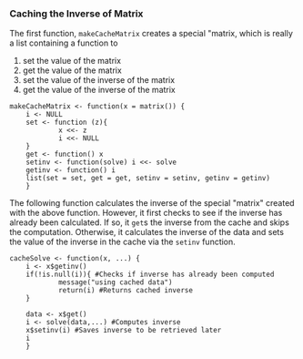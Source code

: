 ### Caching the Inverse of  Matrix

The first function, `makeCacheMatrix` creates a special "matrix, which is
really a list containing a function to

1.  set the value of the matrix
2.  get the value of the matrix
3.  set the value of the inverse of the matrix
4.  get the value of the inverse of the matrix

<!-- -->

    makeCacheMatrix <- function(x = matrix()) {
        i <- NULL
        set <- function (z){
                x <<- z
                i <<- NULL
        }
        get <- function() x
        setinv <- function(solve) i <<- solve
        getinv <- function() i
        list(set = set, get = get, setinv = setinv, getinv = getinv)
        }

The following function calculates the inverse of the special "matrix"
created with the above function. However, it first checks to see if the
inverse has already been calculated. If so, it `get`s the inverse from the
cache and skips the computation. Otherwise, it calculates the inverse of
the data and sets the value of the inverse in the cache via the `setinv`
function.

    cacheSolve <- function(x, ...) {
        i <- x$getinv()
        if(!is.null(i)){ #Checks if inverse has already been computed
                message("using cached data")
                return(i) #Returns cached inverse
        }
        
        data <- x$get()
        i <- solve(data,...) #Computes inverse
        x$setinv(i) #Saves inverse to be retrieved later
        i
        }


